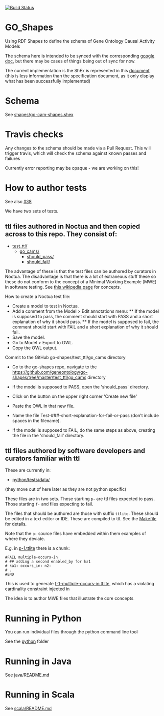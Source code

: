 [![Build Status](https://travis-ci.com/geneontology/go-shapes.svg?branch=master)](https://travis-ci.com/geneontology/go-shapes)

# GO_Shapes

Using RDF Shapes to define the schema of Gene Ontology Causal Activity Models

The schema here is intended to be synced with the corresponding [google doc](https://docs.google.com/document/d/1OsE19zh8KE_2wT3-8oJysqEGqy-fahnhcjthO34IWP4/edit#), but there may be cases of things being out of sync for now.

The current implementation is the ShEx is represented in this [document](https://docs.google.com/document/d/1KMCHpPd_HytMIcQFQ725wxefaDeM1_GhNC-XHNkfmY0/edit?ts=5d3c3473#) (this is less information than the specification document, as it only display what has been successfully implemented)

# Schema

See [shapes/go-cam-shapes.shex](shapes/go-cam-shapes.shex)

# Travis checks

Any changes to the schema should be made via a Pull Request. This will trigger travis, which will check the schema against known passes and failures

Currently error reporting may be opaque - we are working on this!

# How to author tests

See also [#38](https://github.com/geneontology/go-shapes/issues/38)

We have two sets of tests.

## ttl files authored in Noctua and then copied across to this repo. They consist of: 

 * [test_ttl/](test_ttl)
     * [go_cams/](test_ttl/go_cams)
          * [should_pass/](test_ttl/go_cams/should_pass)
          * [should_fail/](test_ttl/go_cams/should_fail)

The advantage of these is that the test files can be authored by
curators in Noctua. The disadvantage is that there is a lot of
extraneous stuff these so these do not conform to the concept of a
Minimal Working Example (MWE) in software testing. See [this wikipedia
page](https://en.wikipedia.org/wiki/Minimal_working_example) for
concepts.

How to create a Noctua test file: 
* Create a model to test in Noctua. 
* Add a comment from the Model > Edit annotations menu: 
** If the model is supposed to pass, the comment should start with PASS and a short explanation of why it should pass. 
** If the model is supposed to fail, the comment should start with FAIL and a short explanation of why it should fail. 
* Save the model. 
* Go to Model > Export to OWL. 
* Copy the OWL output. 

Commit to the GitHub go-shapes/test_ttl/go_cams directory
* Go to the go-shapes repo, navigate to the https://github.com/geneontology/go-shapes/tree/master/test_ttl/go_cams directory
* If the model is supposed to PASS, open the 'should_pass' directory. 
* Click on the button on the upper right corner 'Create new file'
* Paste the OWL in that new file. 
* Name the file Test-###-short-explanation-for-fail-or-pass (don't include spaces in the filename). 

* If the model is supposed to FAIL, do the same steps as above, creating the file in the 'should_fail' directory. 

## ttl files authored by software developers and curators familiar with ttl 

These are currently in:
 * [python/tests/data/](python/tests/data/)

(they move out of here later as they are not python specific)

These files are in two sets. Those starting `p-` are ttl files
expected to pass. Those starting `f-` and files expecting to fail.

The files that should be authored are those with suffix
`ttlite`. These should be edited in a text editor or IDE. These are compiled to ttl. See the [Makefile](python/Makefile) for details.

Note that the `p-` source files have embedded within them examples of where they deviate.

E.g. in [p-1.ttlite](python/tests/data/p-1.ttlite) there is a chunk:

```
#FAIL multiple-occurs-in
# ## adding a second enabled_by for ka1
# ka1: occurs_in: n2:
# .
#END
```

This is used to generate
[f-1-multiple-occurs-in.ttlite](python/tests/data/f-1-multiple-occurs-in.ttlite),
which has a violating cardinality constraint injected in

The idea is to author MWE files that illustrate the core concepts.

# Running in Python

You can run individual files through the python command line tool

See the [python](python) folder

# Running in Java 
See [java/README.md](java/README.md)

# Running in Scala
See [scala/README.md](scala/README.md)
